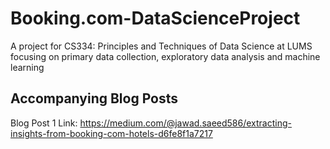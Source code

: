 # Booking.com-DataScienceProject
A project for CS334: Principles and Techniques of Data Science at LUMS focusing on primary data collection, exploratory data analysis and machine learning

## Accompanying Blog Posts
Blog Post 1 Link: https://medium.com/@jawad.saeed586/extracting-insights-from-booking-com-hotels-d6fe8f1a7217



